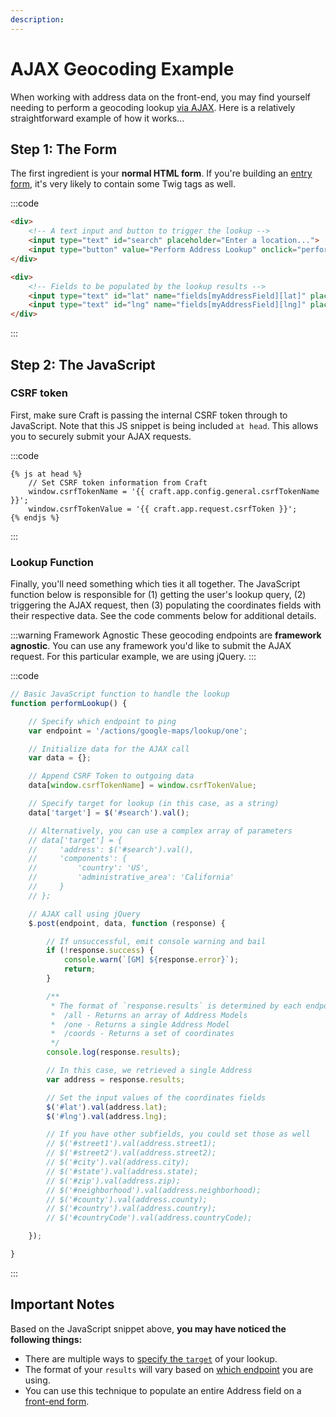 ```yaml
---
description:
---
```


# AJAX Geocoding Example

When working with address data on the front-end, you may find yourself needing to perform a geocoding lookup [via AJAX](/geocoding/via-ajax/). Here is a relatively straightforward example of how it works...

## Step 1: The Form

The first ingredient is your **normal HTML form**. If you're building an [entry form](/address-field/front-end-form/), it's very likely to contain some Twig tags as well.

:::code
```html
<div>
    <!-- A text input and button to trigger the lookup -->
    <input type="text" id="search" placeholder="Enter a location...">
    <input type="button" value="Perform Address Lookup" onclick="performLookup()">
</div>

<div>
    <!-- Fields to be populated by the lookup results -->
    <input type="text" id="lat" name="fields[myAddressField][lat]" placeholder="Latitude">
    <input type="text" id="lng" name="fields[myAddressField][lng]" placeholder="Longitude">
</div>
```
:::

## Step 2: The JavaScript

### CSRF token

First, make sure Craft is passing the internal CSRF token through to JavaScript. Note that this JS snippet is being included `at head`. This allows you to securely submit your AJAX requests.

:::code
```twig
{% js at head %}
    // Set CSRF token information from Craft
    window.csrfTokenName = '{{ craft.app.config.general.csrfTokenName }}';
    window.csrfTokenValue = '{{ craft.app.request.csrfToken }}';
{% endjs %}
```
:::

### Lookup Function

Finally, you'll need something which ties it all together. The JavaScript function below is responsible for (1) getting the user's lookup query, (2) triggering the AJAX request, then (3) populating the coordinates fields with their respective data. See the code comments below for additional details.

:::warning Framework Agnostic
These geocoding endpoints are **framework agnostic**. You can use any framework you'd like to submit the AJAX request. For this particular example, we are using jQuery.
:::

:::code
```js
// Basic JavaScript function to handle the lookup
function performLookup() {

    // Specify which endpoint to ping
    var endpoint = '/actions/google-maps/lookup/one';

    // Initialize data for the AJAX call
    var data = {};

    // Append CSRF Token to outgoing data
    data[window.csrfTokenName] = window.csrfTokenValue;

    // Specify target for lookup (in this case, as a string)
    data['target'] = $('#search').val();

    // Alternatively, you can use a complex array of parameters
    // data['target'] = {
    //     'address': $('#search').val(),
    //     'components': {
    //         'country': 'US',
    //         'administrative_area': 'California'
    //     }
    // };

    // AJAX call using jQuery
    $.post(endpoint, data, function (response) {

        // If unsuccessful, emit console warning and bail
        if (!response.success) {
            console.warn(`[GM] ${response.error}`);
            return;
        }

        /**
         * The format of `response.results` is determined by each endpoint:
         *  /all - Returns an array of Address Models
         *  /one - Returns a single Address Model
         *  /coords - Returns a set of coordinates
         */
        console.log(response.results);

        // In this case, we retrieved a single Address
        var address = response.results;

        // Set the input values of the coordinates fields
        $('#lat').val(address.lat);
        $('#lng').val(address.lng);

        // If you have other subfields, you could set those as well
        // $('#street1').val(address.street1);
        // $('#street2').val(address.street2);
        // $('#city').val(address.city);
        // $('#state').val(address.state);
        // $('#zip').val(address.zip);
        // $('#neighborhood').val(address.neighborhood);
        // $('#county').val(address.county);
        // $('#country').val(address.country);
        // $('#countryCode').val(address.countryCode);

    });

}
```
:::

## Important Notes

Based on the JavaScript snippet above, **you may have noticed the following things:**

- There are multiple ways to [specify the `target`](/geocoding/target/) of your lookup.
- The format of your `results` will vary based on [which endpoint](/geocoding/via-ajax/) you are using.
- You can use this technique to populate an entire Address field on a [front-end form](/address-field/front-end-form/).
